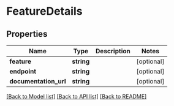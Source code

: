 # FeatureDetails

## Properties
Name | Type | Description | Notes
------------ | ------------- | ------------- | -------------
**feature** | **string** |  | [optional] 
**endpoint** | **string** |  | [optional] 
**documentation_url** | **string** |  | [optional] 

[[Back to Model list]](../README.md#documentation-for-models) [[Back to API list]](../README.md#documentation-for-api-endpoints) [[Back to README]](../README.md)



